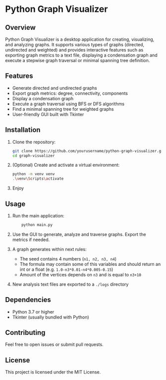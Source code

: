 # Python Graph Visualizer

## Overview

Python Graph Visualizer is a desktop application for creating, visualizing, and analyzing graphs. It supports various types of graphs (directed, undirected and weighted) and provides interactive features such as exporting graph metrics to a text file, displaying a condensation graph and execute a stepwise graph traversal or minimal spanning tree definition.

## Features

- Generate directed and undirected graphs
- Export graph metrics: degree, connectivity, components
- Display a condensation graph
- Execute a graph traversal using BFS or DFS algorithms
- Find a minimal spanning tree for weighted graphs
- User-friendly GUI built with Tkinter

## Installation

1. Clone the repository:

   ```bash
   git clone https://github.com/yourusername/python-graph-visualizer.git
   cd graph-visualizer
   ```

2. (Optional) Create and activate a virtual environment:

   ```bash
   python -m venv venv
   .\venv\Scripts\activate
   ```

3. Enjoy

## Usage

1. Run the main application:

   ```bash
       python main.py
   ```

2. Use the GUI to generate, analyze and traverse graphs. Export the metrics if needed.
3. A graph generates within next rules:

   - The seed contains 4 numbers (`n1, n2, n3, n4`)
   - The formula may contain some of this variables and should return an int or a float (e.g. `1.0-n3*0.01-n4*0.005-0.15`)
   - Amount of the vertices depends on `n3` and is equal to `n3+10`

4. New analysis text files are exported to a `./logs` directory

## Dependencies

- Python 3.7 or higher
- Tkinter (usually bundled with Python)

## Contributing

Feel free to open issues or submit pull requests.

## License

This project is licensed under the MIT License.
